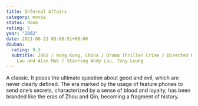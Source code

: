 ```yaml
---
title: Infernal Affairs
category: movie
status: done
rating: 5
year: "2002"
date: 2021-06-21 03:08:51+08:00
douban:
  rating: 9.3
  subtitle: 2002 / Hong Kong, China / Drama Thriller Crime / Directed by Andrew
    Lau and Alan Mak / Starring Andy Lau, Tony Leung
---
```


A classic. It poses the ultimate question about good and evil, which are never clearly defined. The era marked by the usage of feature phones to send one’s secrets, characterized by a sense of blood and loyalty, has been branded like the eras of Zhou and Qin, becoming a fragment of history.
